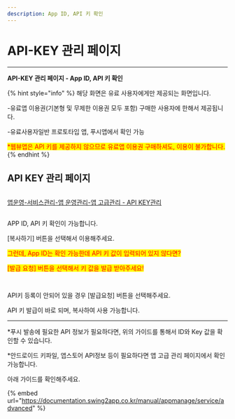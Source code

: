 ```yaml
---
description: App ID, API 키 확인
---
```


# API-KEY 관리 페이지

***



**API-KEY 관리 페이지  -  App ID, API 키 확인**

{% hint style="info" %}
해당 화면은 유료 사용자에게만 제공되는 화면입니다.

\-유료앱 이용권(기본형 및 무제한 이용권 모두 포함) 구매한 사용자에 한해서 제공됩니다.&#x20;

\-유료사용자일반 프로토타입 앱, 푸시앱에서 확인 가능

<mark style="color:red;">\*웹뷰앱은 API 키를 제공하지 않으므로 유료앱 이용권 구매하셔도, 이용이 불가합니다.</mark>
{% endhint %}



## **API KEY  관리 페이지**

<div align="left">

<figure><img src="../../../.gitbook/assets/키1.png" alt=""><figcaption></figcaption></figure>

</div>

[앱운영-서비스관리-앱 운영관리-앱 고급관리 - API KEY관리](https://www.swing2app.co.kr/view/app\_advanced\_management\_by\_api\_key)&#x20;



<div align="left">

<figure><img src="../../../.gitbook/assets/키3.png" alt=""><figcaption></figcaption></figure>

</div>

APP ID,   API 키 확인이 가능합니다.

\[복사하기] 버튼을 선택해서 이용해주세요.&#x20;



<mark style="color:red;">그런데, App ID는  확인 가능한데 API 키 값이 입력되어 있지 않다면?</mark>

<mark style="color:red;">\[발급 요청] 버튼을 선택해서 키 값을 발급 받아주세요!</mark>

<div align="left">

<figure><img src="../../../.gitbook/assets/키4.png" alt=""><figcaption></figcaption></figure>

</div>

<div align="left">

<figure><img src="../../../.gitbook/assets/키5.png" alt=""><figcaption></figcaption></figure>

</div>

API키 등록이 안되어 있을 경우 \[발급요청] 버튼을 선택해주세요.&#x20;

API 키  발급이  바로 되며, 복사하여 사용 가능합니다.



***



\*푸시 발송에 필요한 API 정보가 필요하다면, 위의 가이드를 통해서 ID와 Key 값을 확인할 수 있습니다.



\*안드로이드 키파일, 앱스토어 API정보 등이 필요하다면 앱 고급 관리 페이지에서 확인 가능합니다.&#x20;

아래 가이드를 확인해주세요.&#x20;

{% embed url="https://documentation.swing2app.co.kr/manual/appmanage/service/advanced" %}

